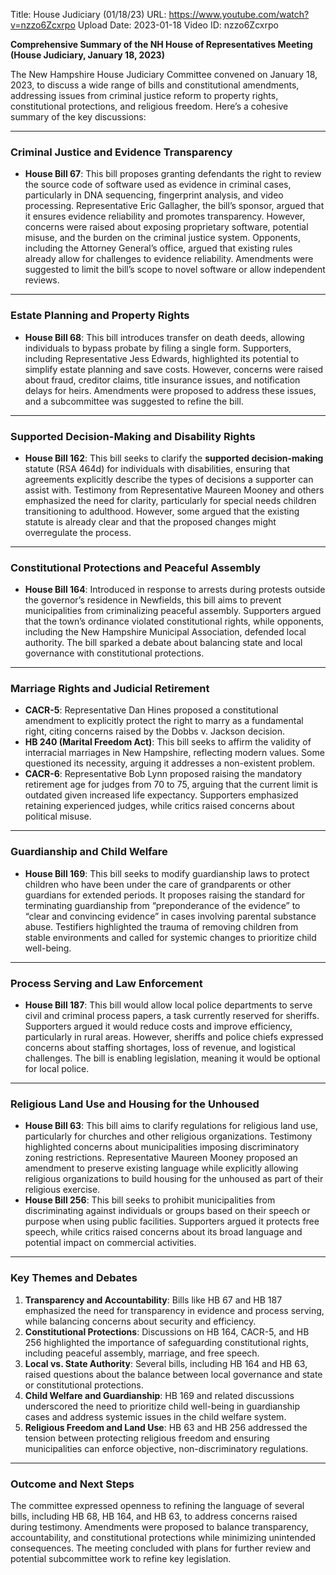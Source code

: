 Title: House Judiciary (01/18/23)
URL: https://www.youtube.com/watch?v=nzzo6Zcxrpo
Upload Date: 2023-01-18
Video ID: nzzo6Zcxrpo

**Comprehensive Summary of the NH House of Representatives Meeting (House Judiciary, January 18, 2023)**

The New Hampshire House Judiciary Committee convened on January 18, 2023, to discuss a wide range of bills and constitutional amendments, addressing issues from criminal justice reform to property rights, constitutional protections, and religious freedom. Here’s a cohesive summary of the key discussions:

---

### **Criminal Justice and Evidence Transparency**
- **House Bill 67**: This bill proposes granting defendants the right to review the source code of software used as evidence in criminal cases, particularly in DNA sequencing, fingerprint analysis, and video processing. Representative Eric Gallagher, the bill’s sponsor, argued that it ensures evidence reliability and promotes transparency. However, concerns were raised about exposing proprietary software, potential misuse, and the burden on the criminal justice system. Opponents, including the Attorney General’s office, argued that existing rules already allow for challenges to evidence reliability. Amendments were suggested to limit the bill’s scope to novel software or allow independent reviews.

---

### **Estate Planning and Property Rights**
- **House Bill 68**: This bill introduces transfer on death deeds, allowing individuals to bypass probate by filing a single form. Supporters, including Representative Jess Edwards, highlighted its potential to simplify estate planning and save costs. However, concerns were raised about fraud, creditor claims, title insurance issues, and notification delays for heirs. Amendments were proposed to address these issues, and a subcommittee was suggested to refine the bill.

---

### **Supported Decision-Making and Disability Rights**
- **House Bill 162**: This bill seeks to clarify the **supported decision-making** statute (RSA 464d) for individuals with disabilities, ensuring that agreements explicitly describe the types of decisions a supporter can assist with. Testimony from Representative Maureen Mooney and others emphasized the need for clarity, particularly for special needs children transitioning to adulthood. However, some argued that the existing statute is already clear and that the proposed changes might overregulate the process.

---

### **Constitutional Protections and Peaceful Assembly**
- **House Bill 164**: Introduced in response to arrests during protests outside the governor’s residence in Newfields, this bill aims to prevent municipalities from criminalizing peaceful assembly. Supporters argued that the town’s ordinance violated constitutional rights, while opponents, including the New Hampshire Municipal Association, defended local authority. The bill sparked a debate about balancing state and local governance with constitutional protections.

---

### **Marriage Rights and Judicial Retirement**
- **CACR-5**: Representative Dan Hines proposed a constitutional amendment to explicitly protect the right to marry as a fundamental right, citing concerns raised by the Dobbs v. Jackson decision.
- **HB 240 (Marital Freedom Act)**: This bill seeks to affirm the validity of interracial marriages in New Hampshire, reflecting modern values. Some questioned its necessity, arguing it addresses a non-existent problem.
- **CACR-6**: Representative Bob Lynn proposed raising the mandatory retirement age for judges from 70 to 75, arguing that the current limit is outdated given increased life expectancy. Supporters emphasized retaining experienced judges, while critics raised concerns about political misuse.

---

### **Guardianship and Child Welfare**
- **House Bill 169**: This bill seeks to modify guardianship laws to protect children who have been under the care of grandparents or other guardians for extended periods. It proposes raising the standard for terminating guardianship from “preponderance of the evidence” to “clear and convincing evidence” in cases involving parental substance abuse. Testifiers highlighted the trauma of removing children from stable environments and called for systemic changes to prioritize child well-being.

---

### **Process Serving and Law Enforcement**
- **House Bill 187**: This bill would allow local police departments to serve civil and criminal process papers, a task currently reserved for sheriffs. Supporters argued it would reduce costs and improve efficiency, particularly in rural areas. However, sheriffs and police chiefs expressed concerns about staffing shortages, loss of revenue, and logistical challenges. The bill is enabling legislation, meaning it would be optional for local police.

---

### **Religious Land Use and Housing for the Unhoused**
- **House Bill 63**: This bill aims to clarify regulations for religious land use, particularly for churches and other religious organizations. Testimony highlighted concerns about municipalities imposing discriminatory zoning restrictions. Representative Maureen Mooney proposed an amendment to preserve existing language while explicitly allowing religious organizations to build housing for the unhoused as part of their religious exercise.
- **House Bill 256**: This bill seeks to prohibit municipalities from discriminating against individuals or groups based on their speech or purpose when using public facilities. Supporters argued it protects free speech, while critics raised concerns about its broad language and potential impact on commercial activities.

---

### **Key Themes and Debates**
1. **Transparency and Accountability**: Bills like HB 67 and HB 187 emphasized the need for transparency in evidence and process serving, while balancing concerns about security and efficiency.
2. **Constitutional Protections**: Discussions on HB 164, CACR-5, and HB 256 highlighted the importance of safeguarding constitutional rights, including peaceful assembly, marriage, and free speech.
3. **Local vs. State Authority**: Several bills, including HB 164 and HB 63, raised questions about the balance between local governance and state or constitutional protections.
4. **Child Welfare and Guardianship**: HB 169 and related discussions underscored the need to prioritize child well-being in guardianship cases and address systemic issues in the child welfare system.
5. **Religious Freedom and Land Use**: HB 63 and HB 256 addressed the tension between protecting religious freedom and ensuring municipalities can enforce objective, non-discriminatory regulations.

---

### **Outcome and Next Steps**
The committee expressed openness to refining the language of several bills, including HB 68, HB 164, and HB 63, to address concerns raised during testimony. Amendments were proposed to balance transparency, accountability, and constitutional protections while minimizing unintended consequences. The meeting concluded with plans for further review and potential subcommittee work to refine key legislation.